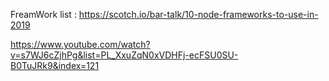 FreamWork list : 
https://scotch.io/bar-talk/10-node-frameworks-to-use-in-2019




https://www.youtube.com/watch?v=s7WJ6cZjhPg&list=PL_XxuZqN0xVDHFj-ecFSU0SU-B0TuJRk9&index=121